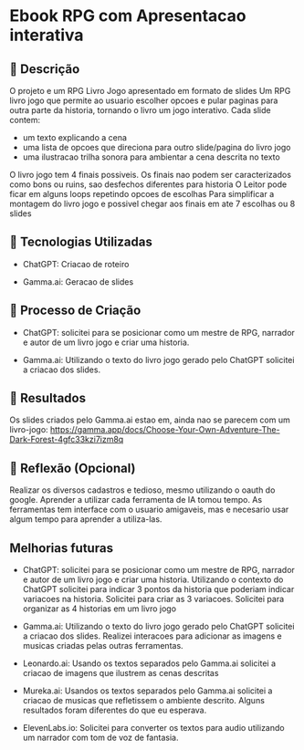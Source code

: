 # Ebook RPG com Apresentacao interativa

## 📒 Descrição
O projeto e um RPG Livro Jogo apresentado em formato de slides 
Um RPG livro jogo que permite ao usuario escolher opcoes e pular paginas para outra parte da historia, tornando o livro um jogo interativo.
Cada slide contem:
- um texto explicando a cena
- uma lista de opcoes que direciona para outro slide/pagina do livro jogo
- uma ilustracao trilha sonora para ambientar a cena descrita no texto

O livro jogo tem 4 finais possiveis. 
Os finais nao podem ser caracterizados como bons ou ruins, sao desfechos diferentes para historia
O Leitor pode ficar em alguns loops repetindo opcoes de escolhas
Para simplificar a montagem do livro jogo e possivel chegar aos finais em ate 7 escolhas ou 8 slides

## 🤖 Tecnologias Utilizadas

- ChatGPT: Criacao de roteiro

- Gamma.ai: Geracao de slides 

## 🧐 Processo de Criação

- ChatGPT: solicitei para se posicionar como um mestre de RPG, narrador e autor de um livro jogo e criar uma historia.

- Gamma.ai: Utilizando o texto do livro jogo gerado pelo ChatGPT solicitei a criacao dos slides. 

## 🚀 Resultados
Os slides criados pelo Gamma.ai estao em, ainda nao se parecem com um livro-jogo:
https://gamma.app/docs/Choose-Your-Own-Adventure-The-Dark-Forest-4gfc33kzi7izm8q


## 💭 Reflexão (Opcional)
Realizar os diversos cadastros e tedioso, mesmo utilizando o oauth do google. 
Aprender a utilizar cada ferramenta de IA tomou tempo. As ferramentas tem interface com o usuario amigaveis, mas e necesario usar algum tempo para aprender a utiliza-las.

## Melhorias futuras

- ChatGPT: solicitei para se posicionar como um mestre de RPG, narrador e autor de um livro jogo e criar uma historia.
  Utilizando o contexto do ChatGPT solicitei para indicar 3 pontos da historia que poderiam indicar variacoes na historia.
  Solicitei para criar as 3 variacoes.
  Solicitei para organizar as 4 historias em um livro jogo


- Gamma.ai: Utilizando o texto do livro jogo gerado pelo ChatGPT solicitei a criacao dos slides. Realizei interacoes para adicionar as imagens e musicas criadas pelas outras ferramentas.

- Leonardo.ai: Usando os textos separados pelo Gamma.ai solicitei a criacao de imagens que ilustrem as cenas descritas

- Mureka.ai: Usandos os textos separados pelo Gamma.ai solicitei a criacao de musicas que refletissem o ambiente descrito. Alguns resultados foram diferentes do que eu esperava.

- ElevenLabs.io: Solicitei para converter os textos para audio utilizando um narrador com tom de voz de fantasia.
